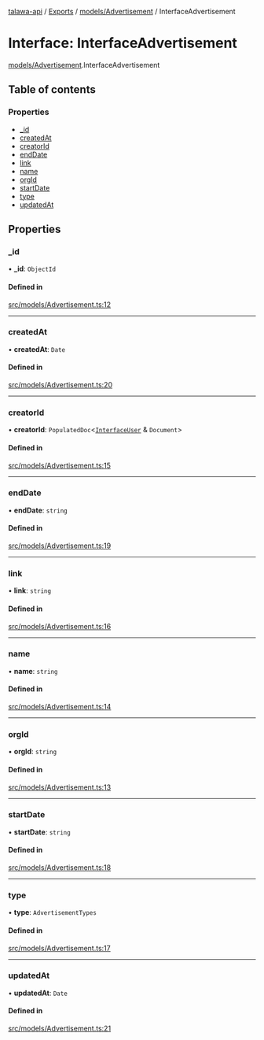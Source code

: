 [talawa-api](../README.md) / [Exports](../modules.md) / [models/Advertisement](../modules/models_Advertisement.md) / InterfaceAdvertisement

# Interface: InterfaceAdvertisement

[models/Advertisement](../modules/models_Advertisement.md).InterfaceAdvertisement

## Table of contents

### Properties

- [\_id](models_Advertisement.InterfaceAdvertisement.md#_id)
- [createdAt](models_Advertisement.InterfaceAdvertisement.md#createdat)
- [creatorId](models_Advertisement.InterfaceAdvertisement.md#creatorid)
- [endDate](models_Advertisement.InterfaceAdvertisement.md#enddate)
- [link](models_Advertisement.InterfaceAdvertisement.md#link)
- [name](models_Advertisement.InterfaceAdvertisement.md#name)
- [orgId](models_Advertisement.InterfaceAdvertisement.md#orgid)
- [startDate](models_Advertisement.InterfaceAdvertisement.md#startdate)
- [type](models_Advertisement.InterfaceAdvertisement.md#type)
- [updatedAt](models_Advertisement.InterfaceAdvertisement.md#updatedat)

## Properties

### \_id

• **\_id**: `ObjectId`

#### Defined in

[src/models/Advertisement.ts:12](https://github.com/PalisadoesFoundation/talawa-api/blob/ad7a1f7/src/models/Advertisement.ts#L12)

___

### createdAt

• **createdAt**: `Date`

#### Defined in

[src/models/Advertisement.ts:20](https://github.com/PalisadoesFoundation/talawa-api/blob/ad7a1f7/src/models/Advertisement.ts#L20)

___

### creatorId

• **creatorId**: `PopulatedDoc`\<[`InterfaceUser`](models_User.InterfaceUser.md) & `Document`\>

#### Defined in

[src/models/Advertisement.ts:15](https://github.com/PalisadoesFoundation/talawa-api/blob/ad7a1f7/src/models/Advertisement.ts#L15)

___

### endDate

• **endDate**: `string`

#### Defined in

[src/models/Advertisement.ts:19](https://github.com/PalisadoesFoundation/talawa-api/blob/ad7a1f7/src/models/Advertisement.ts#L19)

___

### link

• **link**: `string`

#### Defined in

[src/models/Advertisement.ts:16](https://github.com/PalisadoesFoundation/talawa-api/blob/ad7a1f7/src/models/Advertisement.ts#L16)

___

### name

• **name**: `string`

#### Defined in

[src/models/Advertisement.ts:14](https://github.com/PalisadoesFoundation/talawa-api/blob/ad7a1f7/src/models/Advertisement.ts#L14)

___

### orgId

• **orgId**: `string`

#### Defined in

[src/models/Advertisement.ts:13](https://github.com/PalisadoesFoundation/talawa-api/blob/ad7a1f7/src/models/Advertisement.ts#L13)

___

### startDate

• **startDate**: `string`

#### Defined in

[src/models/Advertisement.ts:18](https://github.com/PalisadoesFoundation/talawa-api/blob/ad7a1f7/src/models/Advertisement.ts#L18)

___

### type

• **type**: `AdvertisementTypes`

#### Defined in

[src/models/Advertisement.ts:17](https://github.com/PalisadoesFoundation/talawa-api/blob/ad7a1f7/src/models/Advertisement.ts#L17)

___

### updatedAt

• **updatedAt**: `Date`

#### Defined in

[src/models/Advertisement.ts:21](https://github.com/PalisadoesFoundation/talawa-api/blob/ad7a1f7/src/models/Advertisement.ts#L21)
